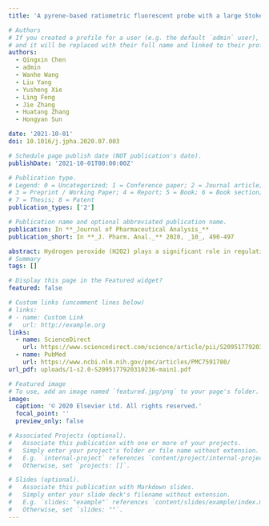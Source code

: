 ```yaml
---
title: 'A pyrene-based ratiometric fluorescent probe with a large Stokes shift for selective detection of hydrogen peroxide in living cells'

# Authors
# If you created a profile for a user (e.g. the default `admin` user), write the username (folder name) here
# and it will be replaced with their full name and linked to their profile.
authors:
  - Qingxin Chen
  - admin
  - Wanhe Wang
  - Liu Yang
  - Yusheng Xie
  - Ling Feng
  - Jie Zhang
  - Huatang Zhang
  - Hongyan Sun

date: '2021-10-01'
doi: 10.1016/j.jpha.2020.07.003

# Schedule page publish date (NOT publication's date).
publishDate: '2021-10-01T00:00:00Z'

# Publication type.
# Legend: 0 = Uncategorized; 1 = Conference paper; 2 = Journal article;
# 3 = Preprint / Working Paper; 4 = Report; 5 = Book; 6 = Book section;
# 7 = Thesis; 8 = Patent
publication_types: ['2']

# Publication name and optional abbreviated publication name.
publication: In **_Journal of Pharmaceutical Analysis_**
publication_short: In **_J. Pharm. Anal._** 2020, _10_, 490‑497

abstract: Hydrogen peroxide (H2O2) plays a significant role in regulating a variety of biological processes. Dysregulation of H2O2 can lead to various diseases. Although numerous fluorescent imaging probes for H2O2 have been reported, the development of H2O2 ratiometric fluorescent probe with large Stokes shift remains rather limited. Such probes have shown distinct advantages, such as minimized interference from environment and improved signal-to noise ratio. In this work, we reported a new pyrene-based compound Py-VPB as H2O2 fluorescent probe in vitro. The probe demonstrated ratiometric detection behavior, large Stokes shift and large emission shift. In addition, the probe showed high sensitivity and selectivity towards H2O2 in vitro. Based on these excellent properties, we successfully applied Py-VPB to the visualization of exogenous and endogenous H2O2 in living cells. Cell imaging study also showed that our probe was localized in the mitochondria. We envision that the probe can provide a useful tool for unmasking the biological roles of mitochondrial H2O2 in living systems.
# Summary
tags: []

# Display this page in the Featured widget?
featured: false

# Custom links (uncomment lines below)
# links:
# - name: Custom Link
#   url: http://example.org 
links:
  - name: ScienceDirect
    url: https://www.sciencedirect.com/science/article/pii/S2095177920310236
  - name: PubMed
    url: https://www.ncbi.nlm.nih.gov/pmc/articles/PMC7591780/
url_pdf: uploads/1-s2.0-S2095177920310236-main1.pdf

# Featured image
# To use, add an image named `featured.jpg/png` to your page's folder.
image:
  caption: '© 2020 Elsevier Ltd. All rights reserved.'
  focal_point: ''
  preview_only: false

# Associated Projects (optional).
#   Associate this publication with one or more of your projects.
#   Simply enter your project's folder or file name without extension.
#   E.g. `internal-project` references `content/project/internal-project/index.md`.
#   Otherwise, set `projects: []`.

# Slides (optional).
#   Associate this publication with Markdown slides.
#   Simply enter your slide deck's filename without extension.
#   E.g. `slides: "example"` references `content/slides/example/index.md`.
#   Otherwise, set `slides: ""`.
---
```

